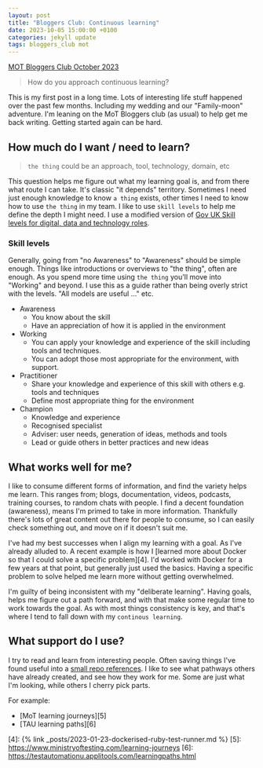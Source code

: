 ```yaml
---
layout: post
title: "Bloggers Club: Continuous learning"
date: 2023-10-05 15:00:00 +0100
categories: jekyll update
tags: bloggers_club mot
---
```

[MOT Bloggers Club October 2023][1]

> How do you approach continuous learning?

This is my first post in a long time. Lots of interesting life stuff happened over the past few months. Including my wedding and our "Family-moon" adventure.
I'm leaning on the MoT Bloggers club (as usual) to help get me back writing. Getting started again can be hard.

## How much do I want / need to learn?
> `the thing` could be an approach, tool, technology, domain, etc

This question helps me figure out what my learning goal is, and from there what route I can take.
It's classic "it depends" territory. Sometimes I need just enough knowledge to know `a thing` exists, other times I need to know how to use `the thing` in my team.
I like to use `skill levels` to help me define the depth I might need. I use a modified version of [Gov UK Skill levels for digital, data and technology roles][2].

### Skill levels
Generally, going from "no Awareness" to "Awareness" should be simple enough. Things like introductions or overviews to "the thing", often are enough.
As you spend more time using `the thing` you'll move into "Working" and beyond.
I use this as a guide rather than being overly strict with the levels. "All models are useful ..." etc.

- Awareness
  - You know about the skill
  - Have an appreciation of how it is applied in the environment
- Working 
  - You can apply your knowledge and experience of the skill including tools and techniques. 
  - You can adopt those most appropriate for the environment, with support.
- Practitioner 
  - Share your knowledge and experience of this skill with others e.g. tools and techniques 
  - Define most appropriate thing for the environment
- Champion 
  - Knowledge and experience 
  - Recognised specialist 
  - Adviser: user needs, generation of ideas, methods and tools 
  - Lead or guide others in better practices and new ideas

## What works well for me?

I like to consume different forms of information, and find the variety helps me learn. This ranges from; blogs, documentation, videos, podcasts, training courses, to random chats with people.
I find a decent foundation (awareness), means I'm primed to take in more information. Thankfully there's lots of great content out there for people to consume, so I can easily check something out, and move on if it doesn't suit me.

I've had my best successes when I align my learning with a goal. As I've already alluded to.
A recent example is how I [learned more about Docker so that I could solve a specific problem][4]. I'd worked with Docker for a few years at that point, but generally just used the basics. 
Having a specific problem to solve helped me learn more without getting overwhelmed. 

I'm guilty of being inconsistent with my "deliberate learning". Having goals, helps me figure out a path forward, and with that make some regular time to work towards the goal.
As with most things consistency is key, and that's where I tend to fall down with my `continous learning`.

## What support do I use?
I try to read and learn from interesting people. Often saving things I've found useful into a [small repo references][3]. 
I like to see what pathways others have already created, and see how they work for me. Some are just what I'm looking, while others I cherry pick parts.

For example:
- [MoT learning journeys][5]
- [TAU learning paths][6]

[1]: https://club.ministryoftesting.com/t/bloggers-club-share-your-blog-post-october-2023/70896
[2]: https://www.gov.uk/guidance/skill-levels-for-digital-data-and-technology-roles
[3]: https://github.com/flynnbops/references
[4]: {% link _posts/2023-01-23-dockerised-ruby-test-runner.md %}
[5]: https://www.ministryoftesting.com/learning-journeys 
[6]: https://testautomationu.applitools.com/learningpaths.html
